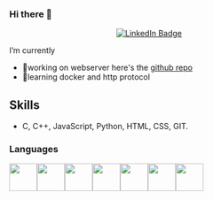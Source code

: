 ### Hi there 👋

<div id="badges" align="center">
  <a href="www.linkedin.com/in/azzar-sarikhani-07a912117">
    <img src="https://img.shields.io/badge/LinkedIn-blue?style=for-the-badge&logo=linkedin&logoColor=white" alt="LinkedIn Badge"/>
  </a>
</div>

 I’m currently
- 🔭working on webserver here's the <a href="https://github.com/jboucher154/WebServ" target="_blank">github repo</a>
- 🌱learning docker and http protocol

## Skills

- C, C++, JavaScript, Python, HTML, CSS, GIT.


### Languages

<img height=50 src="https://cdn.jsdelivr.net/gh/devicons/devicon/icons/c/c-original.svg"/><img height=50 src="https://cdn.jsdelivr.net/gh/devicons/devicon/icons/cplusplus/cplusplus-original.svg"/><img height=50 src="https://cdn.jsdelivr.net/gh/devicons/devicon/icons/bash/bash-original.svg"/><img height=50 src="https://cdn.jsdelivr.net/gh/devicons/devicon/icons/html5/html5-original.svg"/><img height=50 src="https://cdn.jsdelivr.net/gh/devicons/devicon/icons/css3/css3-original.svg"/><img height=50 src="https://cdn.jsdelivr.net/gh/devicons/devicon/icons/python/python-original.svg"/><img height=50 src="https://cdn.jsdelivr.net/gh/devicons/devicon/icons/javascript/javascript-original.svg"/><img height=50/>

